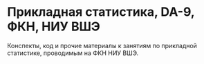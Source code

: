 # Прикладная статистика, DA-9, ФКН, НИУ ВШЭ

Конспекты, код и прочие материалы к занятиям по прикладной статистике, проводимым на ФКН НИУ ВШЭ.
